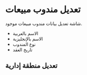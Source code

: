 # تعديل مندوب مبيعات
شاشة تعديل بيانات مندوب مبيعات موجود.
- الاسم بالعربية 
- الاسم بالإنجليزية 
- نوع المندوب 
- تاريخ العقد 
## تعديل منطقة إدارية

